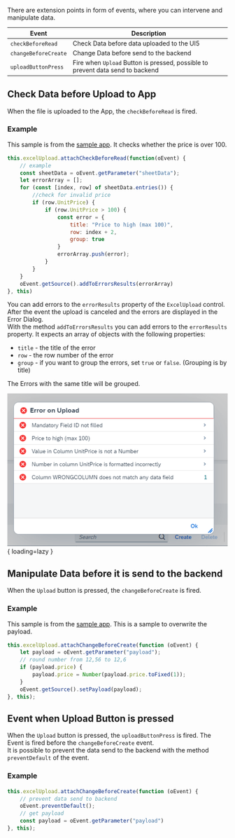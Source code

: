 There are extension points in form of events, where you can intervene and manipulate data.

| Event | Description |
| ------ | --- |
| `checkBeforeRead` | Check Data before data uploaded to the UI5  |
| `changeBeforeCreate` | Change Data before send to the backend |
| `uploadButtonPress` | Fire when `Upload` Button is pressed, possible to prevent data send to backend |

## Check Data before Upload to App
When the file is uploaded to the App, the `checkBeforeRead` is fired.

### Example
This sample is from the [sample app](https://github.com/marianfoo/ui5-cc-excelUpload/blob/47d22cdc42aa1cacfd797bdc0e025b830330dc5e/examples/packages/ordersv4fe/webapp/ext/ObjectPageExtController.js#L24-L42). 
It checks whether the price is over 100. 
````javascript
this.excelUpload.attachCheckBeforeRead(function(oEvent) {
    // example
    const sheetData = oEvent.getParameter("sheetData");
    let errorArray = [];
    for (const [index, row] of sheetData.entries()) {
        //check for invalid price
        if (row.UnitPrice) {
            if (row.UnitPrice > 100) {
                const error = {
                    title: "Price to high (max 100)",
                    row: index + 2,
                    group: true
                }
                errorArray.push(error);
            }
        }
    }
    oEvent.getSource().addToErrorsResults(errorArray)
}, this)
````

You can add errors to the `errorResults` property of the `ExcelUpload` control. After the event the upload is canceled and the errors are displayed in the Error Dialog.  
With the method `addToErrorsResults` you can add errors to the `errorResults` property. It expects an array of objects with the following properties:

- `title` - the title of the error
- `row` - the row number of the error
- `group` - if you want to group the errors, set `true` or `false`. (Grouping is by title)

The Errors with the same title will be grouped.

![Error Dialog](./../images/error_dialog.png){ loading=lazy }

## Manipulate Data before it is send to the backend
When the `Upload` button is pressed, the `changeBeforeCreate` is fired.

### Example
This sample is from the [sample app](https://github.com/marianfoo/ui5-cc-excelUpload/blob/47d22cdc42aa1cacfd797bdc0e025b830330dc5e/examples/packages/ordersv4fe/webapp/ext/ObjectPageExtController.js#L45-L52).
This is a sample to overwrite the payload.  

````javascript
this.excelUpload.attachChangeBeforeCreate(function (oEvent) {
    let payload = oEvent.getParameter("payload");
    // round number from 12,56 to 12,6
    if (payload.price) {
        payload.price = Number(payload.price.toFixed(1));
    }
    oEvent.getSource().setPayload(payload);
}, this);
````

## Event when Upload Button is pressed
When the `Upload` button is pressed, the `uploadButtonPress` is fired. The Event is fired before the `changeBeforeCreate` event.  
It is possible to prevent the data send to the backend with the method `preventDefault` of the event.


### Example


````javascript
this.excelUpload.attachChangeBeforeCreate(function (oEvent) {
    // prevent data send to backend
    oEvent.preventDefault();
    // get payload
    const payload = oEvent.getParameter("payload")
}, this);
````